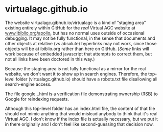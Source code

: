 # virtualagc.github.io

The website virtualagc.gibhub.io/virtualagc is a kind of "staging area" existing entirely within GitHub for the _real_ Virtual AGC website at www.ibiblio.org/apollo, but has no normal uses outside of occasional debugging.  It may not be fully functional, in the sense that documents and other objects at relative (vs absolute) hyperlinks may not work, since those objects will be at ibiblio.org rather than here on GitHub.  (_Some_ links will work because of embedded javascript that attempts to correct them, but not all links have been doctored in this way.)

Because the staging area is not fully functional as a mirror for the real website, we don't want it to show up in search engines.  Therefore, the top-level folder (virtualagc.github.io) should have a robots.txt file disallowing all search-engine access.

The file google...html is a verification file demonstrating ownership (RSB) to Google for reindexing requests.

Although this top-level folder has an index.html file, the content of that file should not mimic anything that would mislead anybody to think that it's real Virtual AGC.  I don't know if the index file is actually necessary, but we put it in there originally and I don't feel like second-guessing that decision now.
